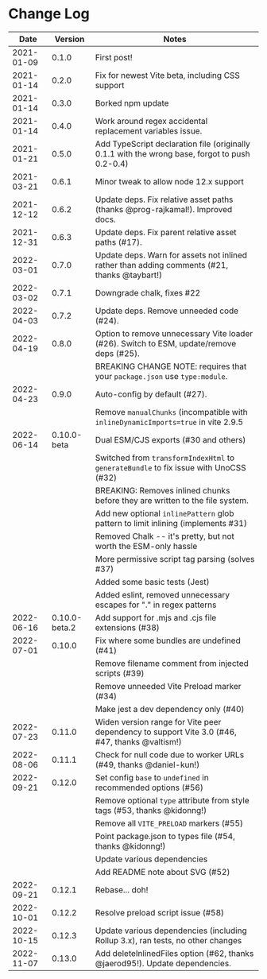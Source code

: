 # Change Log

| Date       | Version       | Notes                                                                                          |
| ---------- | ------------- | ---------------------------------------------------------------------------------------------- |
| 2021-01-09 | 0.1.0         | First post!                                                                                    |
| 2021-01-14 | 0.2.0         | Fix for newest Vite beta, including CSS support                                                |
| 2021-01-14 | 0.3.0         | Borked npm update                                                                              |
| 2021-01-14 | 0.4.0         | Work around regex accidental replacement variables issue.                                      |
| 2021-01-21 | 0.5.0         | Add TypeScript declaration file (originally 0.1.1 with the wrong base, forgot to push 0.2-0.4) |
| 2021-03-21 | 0.6.1         | Minor tweak to allow node 12.x support                                                         |
| 2021-12-12 | 0.6.2         | Update deps. Fix relative asset paths (thanks @prog-rajkamal!). Improved docs.                 |
| 2021-12-31 | 0.6.3         | Update deps. Fix parent relative asset paths (#17).                                            |
| 2022-03-01 | 0.7.0         | Update deps. Warn for assets not inlined rather than adding comments (#21, thanks @taybart!)   |
| 2022-03-02 | 0.7.1         | Downgrade chalk, fixes #22                                                                     |
| 2022-04-03 | 0.7.2         | Update deps. Remove unneeded code (#24).                                                       |
| 2022-04-19 | 0.8.0         | Option to remove unnecessary Vite loader (#26). Switch to ESM, update/remove deps (#25).       |
|            |               | BREAKING CHANGE NOTE: requires that your `package.json` use `type:module`.                     |
| 2022-04-23 | 0.9.0         | Auto-config by default (#27).                                                                  |
|            |               | Remove `manualChunks` (incompatible with `inlineDynamicImports=true` in vite 2.9.5             |
| 2022-06-14 | 0.10.0-beta   | Dual ESM/CJS exports (#30 and others)                                                          |
|            |               | Switched from `transformIndexHtml` to `generateBundle` to fix issue with UnoCSS (#32)          |
|            |               | BREAKING: Removes inlined chunks before they are written to the file system.                   |
|            |               | Add new optional `inlinePattern` glob pattern to limit inlining (implements #31)               |
|            |               | Removed Chalk -- it's pretty, but not worth the ESM-only hassle                                |
|            |               | More permissive script tag parsing (solves #37)                                                |
|            |               | Added some basic tests (Jest)                                                                  |
|            |               | Added eslint, removed unnecessary escapes for "." in regex patterns                            |
| 2022-06-16 | 0.10.0-beta.2 | Add support for .mjs and .cjs file extensions (#38)                                            |
| 2022-07-01 | 0.10.0        | Fix where some bundles are undefined (#41)                                                     |
|            |               | Remove filename comment from injected scripts (#39)                                            |
|            |               | Remove unneeded Vite Preload marker (#34)                                                      |
|            |               | Make jest a dev dependency only (#40)                                                          |
| 2022-07-23 | 0.11.0        | Widen version range for Vite peer dependency to support Vite 3.0 (#46, #47, thanks @valtism!)  |
| 2022-08-06 | 0.11.1        | Check for null code due to worker URLs (#49, thanks @daniel-kun!)                              |
| 2022-09-21 | 0.12.0        | Set config `base` to `undefined` in recommended options (#56)                                  |
|            |               | Remove optional `type` attribute from style tags (#53, thanks @kidonng!)                       |
|            |               | Remove all `VITE_PRELOAD` markers (#55)                                                        |
|            |               | Point package.json to types file (#54, thanks @kidonng!)                                       |
|            |               | Update various dependencies                                                                    |
|            |               | Add README note about SVG (#52)                                                                |
| 2022-09-21 | 0.12.1        | Rebase... doh!                                                                                 |
| 2022-10-01 | 0.12.2        | Resolve preload script issue (#58)                                                             |
| 2022-10-15 | 0.12.3        | Update various dependencies (including Rollup 3.x), ran tests, no other changes                |
| 2022-11-07 | 0.13.0        | Add deleteInlinedFiles option (#62, thanks @jaerod95!). Update dependencies.                   |
